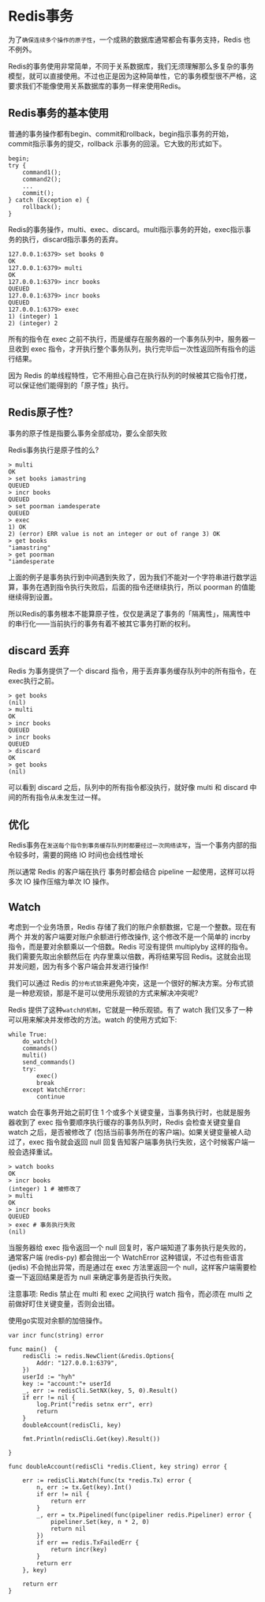 
# Redis事务
为了`确保连续多个操作的原子性`，一个成熟的数据库通常都会有事务支持，Redis 也不例外。

Redis的事务使用非常简单，不同于关系数据库，我们无须理解那么多复杂的事务模型，就可以直接使用。不过也正是因为这种简单性，它的事务模型很不严格，这要求我们不能像使用关系数据库的事务一样来使用Redis。

## Redis事务的基本使用
普通的事务操作都有begin、commit和rollback，begin指示事务的开始，commit指示事务的提交，rollback 示事务的回滚。它大致的形式如下。
```
begin;
try {
    command1();
    command2();
    ...
    commit();
} catch (Exception e) {
    rollback();
}
```

Redis的事务操作，multi、exec、discard。multi指示事务的开始，exec指示事务的执行，discard指示事务的丢弃。
```
127.0.0.1:6379> set books 0
OK
127.0.0.1:6379> multi
OK
127.0.0.1:6379> incr books
QUEUED
127.0.0.1:6379> incr books
QUEUED
127.0.0.1:6379> exec
1) (integer) 1
2) (integer) 2
```
所有的指令在 exec 之前不执行，而是缓存在服务器的一个事务队列中，服务器一旦收到 exec 指令，才开执行整个事务队列，执行完毕后一次性返回所有指令的运行结果。

因为 Redis 的单线程特性，它不用担心自己在执行队列的时候被其它指令打搅，可以保证他们能得到的「原子性」执行。

## Redis原子性?
事务的原子性是指要么事务全部成功，要么全部失败

Redis事务执行是原子性的么?
```
> multi
OK
> set books iamastring
QUEUED
> incr books
QUEUED
> set poorman iamdesperate
QUEUED
> exec
1) OK
2) (error) ERR value is not an integer or out of range 3) OK
> get books
"iamastring"
> get poorman
"iamdesperate
```
上面的例子是事务执行到中间遇到失败了，因为我们不能对一个字符串进行数学运算，事务在遇到指令执行失败后，后面的指令还继续执行，所以 poorman 的值能继续得到设置。

所以Redis的事务根本不能算原子性，仅仅是满足了事务的「隔离性」，隔离性中的串行化——当前执行的事务有着不被其它事务打断的权利。

## discard 丢弃
Redis 为事务提供了一个 discard 指令，用于丢弃事务缓存队列中的所有指令，在exec执行之前。
```
> get books 
(nil)
> multi 
OK
> incr books 
QUEUED
> incr books 
QUEUED
> discard 
OK
> get books 
(nil)
```
可以看到 discard 之后，队列中的所有指令都没执行，就好像 multi 和 discard 中间的所有指令从未发生过一样。

## 优化
Redis事务在`发送每个指令到事务缓存队列时都要经过一次网络读写`，当一个事务内部的指令较多时，需要的网络 IO 时间也会线性增长

所以通常 Redis 的客户端在执行 事务时都会结合 pipeline 一起使用，这样可以将多次 IO 操作压缩为单次 IO 操作。

## Watch
考虑到一个业务场景，Redis 存储了我们的账户余额数据，它是一个整数。现在有两个 并发的客户端要对账户余额进行修改操作, 这个修改不是一个简单的 incrby 指令，而是要对余额乘以一个倍数。Redis 可没有提供 multiplyby 这样的指令。我们需要先取出余额然后在
内存里乘以倍数，再将结果写回 Redis。这就会出现并发问题，因为有多个客户端会并发进行操作!

我们可以通过 Redis 的`分布式锁`来避免冲突，这是一个很好的解决方案。分布式锁是一种悲观锁，那是不是可以使用乐观锁的方式来解决冲突呢?

Redis 提供了这种`watch的机制`，它就是一种乐观锁。有了 watch 我们又多了一种可以用来解决并发修改的方法。watch 的使用方式如下:
```
while True: 
    do_watch()
    commands() 
    multi() 
    send_commands() 
    try:
        exec()
        break
    except WatchError:
        continue
```
watch 会在事务开始之前盯住 1 个或多个关键变量，当事务执行时，也就是服务器收到了 exec 指令要顺序执行缓存的事务队列时，Redis 会检查关键变量自 watch 之后，是否被修改了 (包括当前事务所在的客户端)。如果关键变量被人动过了，exec 指令就会返回 null 回复告知客户端事务执行失败，这个时候客户端一般会选择重试。
```
> watch books 
OK
> incr books 
(integer) 1 # 被修改了
> multi
OK
> incr books
QUEUED
> exec # 事务执行失败 
(nil)
```
当服务器给 exec 指令返回一个 null 回复时，客户端知道了事务执行是失败的，通常客户端 (redis-py) 都会抛出一个 WatchError 这种错误，不过也有些语言 (jedis) 不会抛出异常，而是通过在 exec 方法里返回一个 null，这样客户端需要检查一下返回结果是否为 null 来确定事务是否执行失败。

注意事项: Redis 禁止在 multi 和 exec 之间执行 watch 指令，而必须在 multi 之前做好盯住关键变量，否则会出错。

使用go实现对余额的加倍操作。
```
var incr func(string) error

func main()  {
	redisCli := redis.NewClient(&redis.Options{
		Addr: "127.0.0.1:6379",
	})
	userId := "hyh"
	key := "account:"+ userId
	_, err := redisCli.SetNX(key, 5, 0).Result()
	if err != nil {
		log.Print("redis setnx err", err)
		return
	}
	doubleAccount(redisCli, key)

	fmt.Println(redisCli.Get(key).Result())

}

func doubleAccount(redisCli *redis.Client, key string) error {

	err := redisCli.Watch(func(tx *redis.Tx) error {
		n, err := tx.Get(key).Int()
		if err != nil {
			return err
		}
		_, err = tx.Pipelined(func(pipeliner redis.Pipeliner) error {
			pipeliner.Set(key, n * 2, 0)
			return nil
		})
		if err == redis.TxFailedErr {
			return incr(key)
		}
		return err
	}, key)

	return err
}
```


